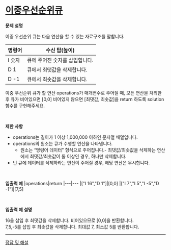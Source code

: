 # [이중우선순위큐](https://programmers.co.kr/learn/courses/30/lessons/42628)

**문제 설명**  

이중 우선순위 큐는 다음 연산을 할 수 있는 자료구조를 말합니다.


|명령어|수신 탑(높이)
|---|---
|I 숫자|큐에 주어진 숫자를 삽입합니다.
|D 1|큐에서 최댓값을 삭제합니다.
|D -1|큐에서 최솟값을 삭제합니다.

이중 우선순위 큐가 할 연산 operations가 매개변수로 주어질 때, 모든 연산을 처리한 후 큐가 비어있으면 [0,0] 비어있지 않으면 [최댓값, 최솟값]을 return 하도록 solution 함수를 구현해주세요.

</br>

**제한 사항**  
* operations는 길이가 1 이상 1,000,000 이하인 문자열 배열입니다.
* operations의 원소는 큐가 수행할 연산을 나타냅니다.
  * 원소는 “명령어 데이터” 형식으로 주어집니다.- 최댓값/최솟값을 삭제하는 연산에서 최댓값/최솟값이 둘 이상인 경우, 하나만 삭제합니다.
* 빈 큐에 데이터를 삭제하라는 연산이 주어질 경우, 해당 연산은 무시합니다.

</br>

**입출력 예**
|operations|return
|---|---
|["I 16","D 1"]|[0,0]
|["I 7","I 5","I -5","D -1"]|[7,5]

</br>

**입출력 예 설명**

16을 삽입 후 최댓값을 삭제합니다. 비어있으므로 [0,0]을 반환합니다.  
7,5,-5를 삽입 후 최솟값을 삭제합니다. 최대값 7, 최소값 5를 반환합니다.


***
[정답 및 해설](https://github.com/sugil92/algorithm/blob/main/programmers/%ED%9E%99(Heap)/%EC%9D%B4%EC%A4%91%EC%9A%B0%EC%84%A0%EC%88%9C%EC%9C%84%ED%81%90/JavaSolution.md)
